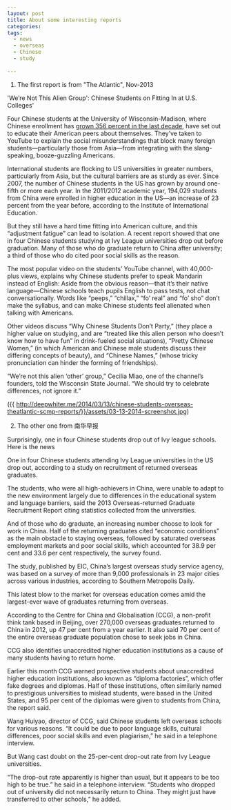 ```yaml
---
layout: post
title: About some interesting reports
categories: 
tags:
  - news
  - overseas
  - Chinese
  - study
  
---
```



1. The first report is from "The Atlantic", Nov-2013

'We’re Not This Alien Group': Chinese Students on Fitting In at U.S. Colleges'

Four Chinese students at the University of Wisconsin-Madison, where Chinese enrollment has [grown 356 percent in the last decade](http://host.madison.com/wsj/news/local/education/university/chinese-students-at-uw-madison-take-to-youtube-to-explain/article_24c670a6-d906-5327-89be-e3414d5107c8.html), have set out to educate their American peers about themselves. They’ve taken to YouTube to explain the social misunderstandings that block many foreign students—particularly those from Asia—from integrating with the slang-speaking, booze-guzzling Americans.

International students are flocking to US universities in greater numbers, particularly from Asia, but the cultural barriers are as sturdy as ever. Since 2007, the number of Chinese students in the US has grown by around one-fifth or more each year. In the 2011/2012 academic year, 194,029 students from China were enrolled in higher education in the US—an increase of 23 percent from the year before, according to the Institute of International Education.
 
But they still have a hard time fitting into American culture, and this “adjustment fatigue” can lead to isolation. A recent report showed that one in four Chinese students studying at Ivy League universities drop out before graduation. Many of those who do graduate return to China after university; a third of those who do cited poor social skills as the reason.
 
The most popular video on the students’ YouTube channel, with 40,000-plus views, explains why Chinese students prefer to speak Mandarin instead of English: Aside from the obvious reason—that it’s their native language—Chinese schools teach pupils English to pass tests, not chat conversationally. Words like “peeps,” “chillax,” “fo’ real” and “fo’ sho” don’t make the syllabus, and can make Chinese students feel alienated when talking with Americans.


Other videos discuss “Why Chinese Students Don’t Party,” (they place a higher value on studying, and are “treated like this alien person who doesn’t know how to have fun” in drink-fueled social situations), “Pretty Chinese Women,” (in which American and Chinese male students discuss their differing concepts of beauty), and “Chinese Names,” (whose tricky pronunciation can hinder the forming of friendships).
 
“We’re not this alien ‘other’ group,” Cecilia Miao, one of the channel’s founders, told the Wisconsin State Journal. “We should try to celebrate differences, not ignore it.”

({{ http://deepwhiter.me/2014/03/13/chinese-students-overseas-theatlantic-scmp-reports/}}/assets/03-13-2014-screenshot.jpg)


2. The other one from 南华早报

Surprisingly, one in four Chinese students drop out of Ivy league schools. Here is the news

One in four Chinese students attending Ivy League universities in the US drop out, according to a study on recruitment of returned overseas graduates.

The students, who were all high-achievers in China, were unable to adapt to the new environment largely due to differences in the educational system and language barriers, said the 2013 Overseas-returned Graduate Recruitment Report citing statistics collected from the universities.

And of those who do graduate, an increasing number choose to look for work in China. Half of the returning graduates cited “economic conditions” as the main obstacle to staying overseas, followed by saturated overseas employment markets and poor social skills, which accounted for 38.9 per cent and 33.6 per cent respectively, the survey found.

The study, published by EIC, China’s largest overseas study service agency, was based on a survey of more than 9,000 professionals in 23 major cities across various industries, according to Southern Metropolis Daily. 

This latest blow to the market for overseas education comes amid the largest-ever wave of graduates returning from overseas.

According to the Centre for China and Globalisation (CCG), a non-profit think tank based in Beijing, over 270,000 overseas graduates returned to China in 2012, up 47 per cent from a year earlier. It also said 70 per cent of the entire overseas graduate population chose to seek jobs in China.  

CCG also identifies unaccredited higher education institutions as a cause of many students having to return home.

Earlier this month CCG warned prospective students about unaccredited higher education institutions, also known as “diploma factories”, which offer fake degrees and diplomas. Half of these institutions, often similarly named to prestigious universities to mislead students, were based in the United States, and 95 per cent of the diplomas were given to students from China, the report said.

Wang Huiyao, director of CCG, said Chinese students left overseas schools for various reasons. “It could be due to poor language skills, cultural differences, poor social skills and even plagiarism,” he said in a telephone interview.

But Wang cast doubt on the 25-per-cent drop-out rate from Ivy League universities.

“The drop-out rate apparently is higher than usual, but it appears to be too high to be true.” he said in a telephone interview. “Students who dropped out of university did not necessarily return to China. They might just have transferred to other schools,” he added.